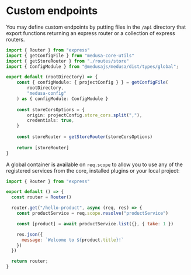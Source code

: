 # Custom endpoints

You may define custom endpoints by putting files in the `/api` directory that export functions returning an express router or a collection of express routers.

```ts
import { Router } from "express"
import { getConfigFile } from "medusa-core-utils"
import { getStoreRouter } from "./routes/store"
import { ConfigModule } from "@medusajs/medusa/dist/types/global";

export default (rootDirectory) => {
	const { configModule: { projectConfig } } = getConfigFile(
		rootDirectory,
		"medusa-config"
	) as { configModule: ConfigModule }
	
	const storeCorsOptions = {
		origin: projectConfig.store_cors.split(","),
		credentials: true,
	}
	
	const storeRouter = getStoreRouter(storeCorsOptions)
	
	return [storeRouter]
}
```

A global container is available on `req.scope` to allow you to use any of the registered services from the core, installed plugins or your local project:
```js
import { Router } from "express"

export default () => {
  const router = Router()

  router.get("/hello-product", async (req, res) => {
    const productService = req.scope.resolve("productService")

    const [product] = await productService.list({}, { take: 1 })

    res.json({
      message: `Welcome to ${product.title}!`
    })
  })

  return router;
}
```
